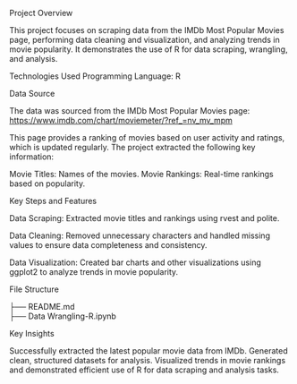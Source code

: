 Project Overview

This project focuses on scraping data from the IMDb Most Popular Movies page, performing data cleaning and visualization, and analyzing trends in movie popularity. It demonstrates the use of R for data scraping, wrangling, and analysis.


Technologies Used
Programming Language: R


Data Source

The data was sourced from the IMDb Most Popular Movies page: https://www.imdb.com/chart/moviemeter/?ref_=nv_mv_mpm

This page provides a ranking of movies based on user activity and ratings, which is updated regularly. The project extracted the following key information:

Movie Titles: Names of the movies.
Movie Rankings: Real-time rankings based on popularity.


Key Steps and Features

Data Scraping:
Extracted movie titles and rankings using rvest and polite.

Data Cleaning:
Removed unnecessary characters and handled missing values to ensure data completeness and consistency.

Data Visualization:
Created bar charts and other visualizations using ggplot2 to analyze trends in movie popularity.


File Structure

├── README.md                
├── Data Wrangling-R.ipynb   


Key Insights

Successfully extracted the latest popular movie data from IMDb.
Generated clean, structured datasets for analysis.
Visualized trends in movie rankings and demonstrated efficient use of R for data scraping and analysis tasks.
